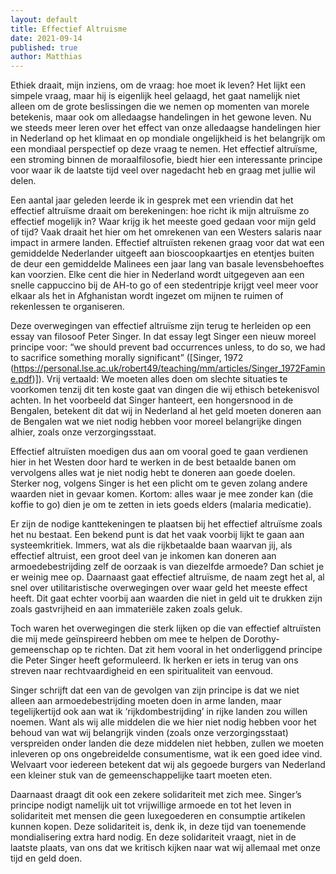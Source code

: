 ```yaml
---
layout: default
title: Effectief Altruisme
date: 2021-09-14
published: true
author: Matthias
---
```


Ethiek draait, mijn inziens, om de vraag: hoe moet ik leven? Het lijkt een simpele vraag, maar hij is eigenlijk heel gelaagd, het gaat namelijk niet alleen om de grote beslissingen die we nemen op momenten van morele betekenis, maar ook om alledaagse handelingen in het gewone leven. Nu we steeds meer leren over het effect van onze alledaagse handelingen hier in Nederland op het klimaat en op mondiale ongelijkheid is het belangrijk om een mondiaal perspectief op deze vraag te nemen. Het effectief altruïsme, een stroming binnen de moraalfilosofie, biedt hier een interessante principe voor waar ik de laatste tijd veel over nagedacht heb en graag met jullie wil delen. 

Een aantal jaar geleden leerde ik in gesprek met een vriendin dat het effectief altruïsme draait om berekeningen: hoe richt ik mijn altruïsme zo effectief mogelijk in? Waar krijg ik het meeste goed gedaan voor mijn geld of tijd? Vaak draait het hier om het omrekenen van een Westers salaris naar impact in armere landen. Effectief altruïsten rekenen graag voor dat wat een gemiddelde Nederlander uitgeeft aan bioscoopkaartjes en etentjes buiten de deur een gemiddelde Malinees een jaar lang van basale levensbehoeftes kan voorzien. Elke cent die hier in Nederland wordt uitgegeven aan een snelle cappuccino bij de AH-to go of een stedentripje krijgt veel meer voor elkaar als het in Afghanistan wordt ingezet om mijnen te ruimen of rekenlessen te organiseren. 

Deze overwegingen van effectief altruïsme zijn terug te herleiden op een essay van filosoof Peter Singer. In dat essay legt Singer een nieuw moreel principe voor: “we should prevent bad occurrences unless, to do so, we had to sacrifice something morally significant” ([Singer, 1972 (https://personal.lse.ac.uk/robert49/teaching/mm/articles/Singer_1972Famine.pdf)]). Vrij vertaald: We moeten alles doen om slechte situaties te voorkomen tenzij dit ten koste gaat van dingen die wij ethisch betekenisvol achten. In het voorbeeld dat Singer hanteert, een hongersnood in de Bengalen, betekent dit dat wij in Nederland al het geld moeten doneren aan de Bengalen wat we niet nodig hebben voor moreel belangrijke dingen alhier, zoals onze verzorgingsstaat. 

Effectief altruïsten moedigen dus aan om vooral goed te gaan verdienen hier in het Westen door hard te werken in de best betaalde banen om vervolgens alles wat je niet nodig hebt te doneren aan goede doelen. Sterker nog, volgens Singer is het een plicht om te geven zolang andere waarden niet in gevaar komen. Kortom: alles waar je mee zonder kan (die koffie to go) dien je om te zetten in iets goeds elders (malaria medicatie). 

Er zijn de nodige kanttekeningen te plaatsen bij het effectief altruïsme zoals het nu bestaat. Een bekend punt is dat het vaak voorbij lijkt te gaan aan systeemkritiek. Immers, wat als die rijkbetaalde baan waarvan jij, als effectief altruist, een groot deel van je inkomen kan doneren aan armoedebestrijding zelf de oorzaak is van diezelfde armoede? Dan schiet je er weinig mee op. Daarnaast gaat effectief altruïsme, de naam zegt het al, al snel over utilitaristische overwegingen over waar geld het meeste effect heeft. Dit gaat echter voorbij aan waarden die niet in geld uit te drukken zijn zoals gastvrijheid en aan immateriële zaken zoals geluk.  

Toch waren het overwegingen die sterk lijken op die van effectief altruïsten die mij mede geïnspireerd hebben om mee te helpen de Dorothy-gemeenschap op te richten. Dat zit hem vooral in het onderliggend principe die Peter Singer heeft geformuleerd. Ik herken er iets in terug van ons streven naar rechtvaardigheid en een spiritualiteit van eenvoud. 

Singer schrijft dat een van de gevolgen van zijn principe is dat we niet alleen aan armoedebestrijding moeten doen in arme landen, maar tegelijkertijd ook aan wat ik ‘rijkdombestrijding’ in rijke landen zou willen noemen. Want als wij alle middelen die we hier niet nodig hebben voor het behoud van wat wij belangrijk vinden (zoals onze verzorgingsstaat) verspreiden onder landen die deze middelen niet hebben, zullen we moeten inleveren op ons ongebreidelde consumentisme, wat ik een goed idee vind. Welvaart voor iedereen betekent dat wij als gegoede burgers van Nederland een kleiner stuk van de gemeenschappelijke taart moeten eten. 

Daarnaast draagt dit ook een zekere solidariteit met zich mee. Singer’s principe nodigt namelijk uit tot vrijwillige armoede en tot het leven in solidariteit met mensen die geen luxegoederen en consumptie artikelen kunnen kopen. Deze solidariteit is, denk ik, in deze tijd van toenemende mondialisering extra hard nodig. En deze solidariteit vraagt, niet in de laatste plaats, van ons dat we kritisch kijken naar wat wij allemaal met onze tijd en geld doen. 
